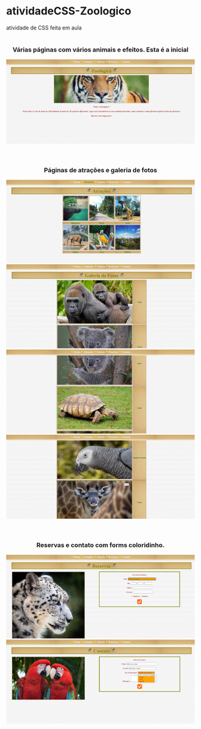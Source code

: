 # atividadeCSS-Zoologico
atividade de CSS feita em aula
<br><br>
<div align="center">
  <h3>Várias páginas com vários animais e efeitos. Esta é a inicial</h3>
  <img src="ImagensGit/1.png">
</div>
<br><br>
<div align="center">
  <h3>Páginas de atrações e galeria de fotos</h3>
  <img src="ImagensGit/2.png"><img src="ImagensGit/3.png"><img src="ImagensGit/4.png"><img src="ImagensGit/5.png">
</div>
<br><br>
<div align="center">
  <h3>Reservas e contato com forms coloridinho.</h3>
  <img src="ImagensGit/6.png"><img src="ImagensGit/7.png">
</div>
<br><br>
